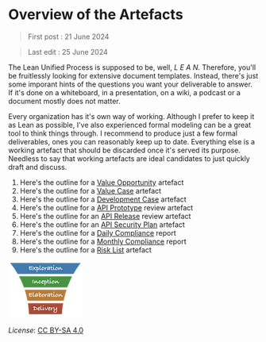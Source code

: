 # Overview of the Artefacts

> First post : 21 June 2024

> Last edit : 25 June 2024

The Lean Unified Process is supposed to be, well, *L E A N*. Therefore, you'll be fruitlessly looking for extensive document templates. Instead, there's just some imporant hints of the questions you want your deliverable to answer. If it's done on a whiteboard, in a presentation, on a wiki, a podcast or a document mostly does not matter. 

Every organization has it's own way of working. Although I prefer to keep it as Lean as possible, I've also experienced formal modeling can be a great tool to think things through. I recommend to produce just a few formal deliverables, ones you can reasonably keep up to date. Everything else is a working artefact that should be discarded once it's served its purpose. Needless to say that working artefacts are ideal candidates to just quickly draft and discuss. 

1. Here's the outline for a [Value Opportunity](/Artefacts/val-oppo.md) artefact
2. Here's the outline for a [Value Case](/Artefacts/val-case.md) artefact
2. Here's the outline for a [Development Case](/Artefacts/dev-case.md) artefact
3. Here's the outline for a [API Prototype](/Artefacts/pro-review.md) review artefact
4. Here's the outline for an [API Release](/Artefacts/rel-review) review artefact
5. Here's the outline for an [API Security Plan](/Artefacts/sec-plan) artefact
6. Here's the outline for a [Daily Compliance](/Artefacts/dailyCompliance.md) report
7. Here's the outline for a [Monthly Compliance](/Artefacts/monthlyCompliance.md) report
8. Here's the outline for a [Risk List](/Artefacts/risklist.md) artefact

[<img src="/images/leanupLogo s.png" alt="drawing" class="center" width="150"/>](/Overview/leanup.md)

*License*: [CC BY-SA 4.0](https://creativecommons.org/licenses/by-sa/4.0/deed.en)

